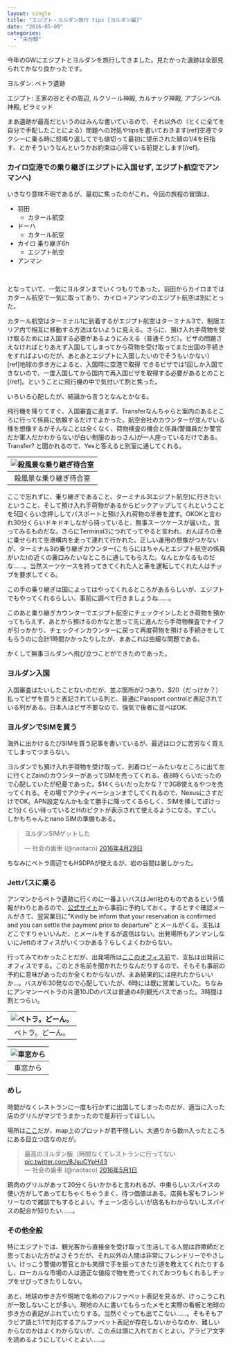 ```yaml
---
layout: single
title: "エジプト・ヨルダン旅行 tips [ヨルダン編]"
date: "2016-05-09"
categories: 
  - "未分類"
---
```


今年のGWにエジプトとヨルダンを旅行してきました。見たかった遺跡は全部見られてかなり良かったです。

ヨルダン: ペトラ遺跡

エジプト: 王家の谷とその周辺, ルクソール神殿, カルナック神殿, アブシンベル神殿, ピラミッド

まあ遺跡が最高だというのはみんな書いているので、それ以外の（とくに全てを自分で手配したことによる）問題への対処やtipsを書いておきます\[ref\]空港でタクシーに乗る時に怒鳴り返してでも値切って最初に提示された額の1/4を目指す、とかそういうなんというかお約束は心得ている前提とします\[/ref\]。

### カイロ空港での乗り継ぎ(エジプトに入国せず, エジプト航空でアンマンへ)

いきなり意味不明であるが、最初に焦ったのがこれ。今回の旅程の冒頭は、

- 羽田
    - カタール航空
- ドーハ
    - カタール航空
- カイロ 乗り継ぎ6h
    - エジプト航空
- アンマン

 

となっていて、一気にヨルダンまでいくつもりであった。羽田からカイロまではカタール航空で一気に取ってあり、カイロ→アンマンのエジプト航空は別にとった。

カタール航空はターミナル1に到着するがエジプト航空はターミナル3で、制限エリア内で相互に移動する方法はないように見える。さらに、預け入れ手荷物を受け取るためには入国する必要があるようにみえる（普通そうだ）。ビザの問題さえなければとりあえず入国してしまってから荷物を受け取ってまた出国の手続きをすればよいのだが、あとあとエジプトに入国したいのでそうもいかない）\[ref\]地球の歩き方によると、入国時に空港で取得 できるビザでは1回しか入国できないので、一度入国してから国内で再入国ビザを取得する必要があるとのこと\[/ref\]。ということに飛行機の中で気付いて割と焦った。

いろいろ心配したが、結論から言うとなんとかなる。

飛行機を降りてすぐ、入国審査に進まず、Transferなんちゃらと案内のあるところに行って係員に依頼するだけでよかった。航空会社のカウンターが並んでいる様を想像するがそんなことは全くなく、荷物検査の機会と係員(警備員だか警官だか軍人だかわからないが白い制服のおっさん)が一人座っているだけである。Transfer? と聞かれるので、Yesと答えると別室に通してくれる。

| ![殺風景な乗り継ぎ待合室](https://blog.naotaco.com/assets/images/posts/2016/05/DSC02633-400x267.jpg) |
|:--:|
|  殺風景な乗り継ぎ待合室 |

ここで忘れずに、乗り継ぎであること、ターミナル3(エジプト航空)に行きたいということ、そして預け入れ手荷物があるからピックアップしてくれということを5回くらい念押ししてパスポートと預け入れ荷物の半券を渡す。OKOKと言われ30分くらいドキドキしながら待っていると、無事スーツケースが届いた。言ってみるものだな。さらにTerminal3につれてってやると言われ、おんぼろの車に乗せられて空港構内を走って連れて行かれた。正しい運用の想像がつかないが、ターミナル3の乗り継ぎカウンター(こちらにはちゃんとエジプト航空の係員がいた)の近くの裏口みたいなところに通してもらえた。なんとかなるものだな……。当然スーツケースを持ってきてくれた人と車を運転してくれた人はチップを要求してくる。

この手の乗り継ぎは国によってはやってくれるところがあるらしいが、エジプトでもやってくれるらしい。事前に調べて行きましょうね……。

このあと乗り継ぎカウンターでエジプト航空にチェックインしたとき荷物を預かってもらえず、あとから預けるのかなと思って先に進んだら手荷物検査でナイフが引っかかり、チェックインカウンターに戻って再度荷物を預ける手続きをしてもらうのに合計1時間かかったりしたが、まあこれは些細な問題である。

かくして無事ヨルダンへ飛び立つことができたのであった。

### ヨルダン入国

入国審査はたいしたことないのだが、並ぶ箇所が2つあり、$20（だっけか？）払ってビザを買うと表記されている列と、普通にPassport controlと表記されている列がある。日本人はビザ不要なので、強気で後者に並べばOK.

### ヨルダンでSIMを買う

海外に出かけるたびSIMを買う記事を書いているが、最近はロクに苦労なく買えてしまってつまらない。

ヨルダンでも預け入れ手荷物を受け取って、到着ロビーみたいなところに出て左に行くとZainのカウンターがあってSIMを売ってくれる。夜8時くらいだったので心配していたが杞憂であった。$14くらいだったかな？で3GB使えるやつを売ってくれる。その場でアクティベーションまでしてくれるので、NexusにさすだけでOK。APN設定なんかも全て勝手に降ってくるらしく、SIMを挿してぼけっと1分くらい待っているとHのピクトが表示されて使えるようになる。すごい。しかもちゃんとnano SIMの準備もある。

<blockquote class="twitter-tweet" data-lang="ja"><p dir="ltr" lang="ja">ヨルダンSIMゲットした</p>— 社会の歯車 (@naotaco) <a href="https://twitter.com/naotaco/status/726102036568244224">2016年4月29日</a></blockquote>

<script src="//platform.twitter.com/widgets.js" async charset="utf-8"></script>

ちなみにペトラ周辺でもHSDPAが使えるが、岩の谷間は厳しかった。

### Jettバスに乗る

アンマンからペトラ遺跡に行くのに一番よいバスはJett社のものであるという情報がわりとあるので、[公式サイト](http://www.jett.com.jo/)から事前に予約しておく。するとすぐ確認メールがきて、翌営業日に"Kindly be inform that your reservation is confirmed and you can settle the payment prior to departure" とメールがくる。支払はどこですりゃいいんだ、とメールをするが返信はない。出発場所もアンマンしないにJettのオフィスがいくつかある？らしくよくわからない。

行ってみてわかったことだが、出発場所は[ここのオフィス前](https://www.google.co.jp/maps/place/JETT+Passenger+Transportation+Co/@31.9676398,35.9094931,16.11z/data=!4m5!3m4!1s0x0000000000000000:0x25320b161685967f!8m2!3d31.9667855!4d35.9100661?hl=ja)で、支払は出発前にオフィスでする。このとき名前を聞かれたりなんだりするので、そもそも事前の予約に意味があったのか全くわからないが、まあ結果的には座れたからいいか…。バスが6:30発なので心配していたが、6時には既に営業していた。ちなみにアンマンーペトラの片道10JDのバスは普通の4列観光バスであった。3時間は割とつらい。

| ![ペトラ。どーん。](https://blog.naotaco.com/assets/images/posts/2016/05/DSC02701-400x267.jpg) |
|:--:|
|  ペトラ。どーん。 |

| ![車窓から](https://blog.naotaco.com/assets/images/posts/2016/05/DSC02788-400x267.jpg) |
|:--:|
|  車窓から |

### めし

時間がなくレストランに一度も行かずに出国してしまったのだが、適当に入った店のグリルがマジでうまかったので是非行ってほしい。

場所は[ここ](https://www.google.co.jp/maps/place/Shawrma+Bashka/@31.9730926,35.9116872,15.56z/data=!4m5!3m4!1s0x0000000000000000:0xa96ef981f8c6d5f9!8m2!3d31.9693682!4d35.9154654?hl=ja)だが、map上のプロットが若干怪しい。大通りから数m入ったところにある目立つ店なのだが。

<blockquote class="twitter-tweet" data-lang="ja">最高のヨルダン飯（時間なくてレストランに行ってない <a href="https://t.co/8JsuCYpH43">pic.twitter.com/8JsuCYpH43</a><div></div>— 社会の歯車 (@naotaco) <a href="https://twitter.com/naotaco/status/726630202269392896">2016年5月1日</a></blockquote>

<script src="//platform.twitter.com/widgets.js" async charset="utf-8"></script>

鶏肉のグリルがあって20分くらいかかると言われるが、中東らしいスパイスの使い方がしてあってむちゃくちゃうまく、待つ価値はある。店員も客もフレンドリーなので雑談でもするとよい。チェーン店らしいが店名もわからないしスパイスの配合が知りたい……。

### その他全般

特にエジプトでは、観光客から直接金を受け取って生活してる人間は詐欺師だと思っておいた方がよさそうだが、それ以外の人間は非常にフレンドリーでやさしい。けっこう警備の警官とかも笑顔で手を振ってきたり道を教えてくれたりするし、ローカルな市場の人は適正な値段で物を売ってくれておつりもくれるしチップをせびってきたりしない。

あと、地球の歩き方や現地で名称のアルファベット表記を見るが、けっこうこれが一致しないことが多い。現地の人に書いてもらったメモと実際の看板と地球の歩き方の表記がぶれていたりする。当然ぐぐっても出てこない……。そもそもアラビア語と1:1で対応するアルファベット表記が存在しないからなのか、難しいからなのかはよくわからないが、この点は頭に入れておくとよい。アラビア文字を読めるようにしていくとよい……。
